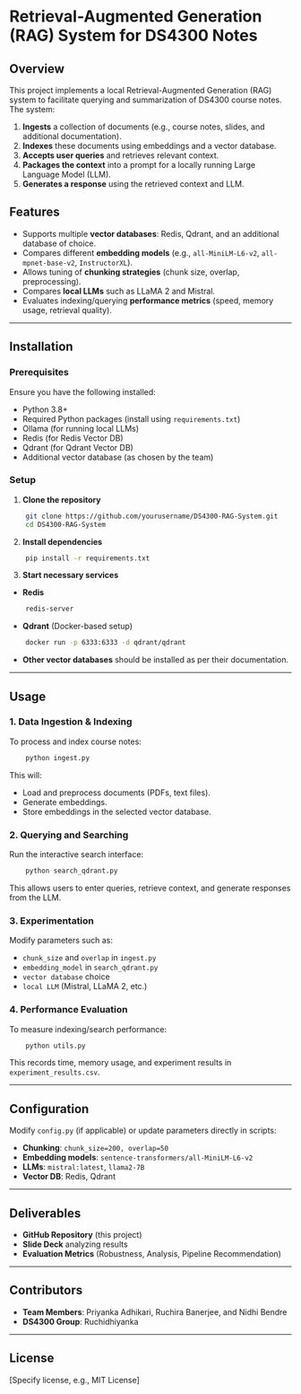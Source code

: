 # Retrieval-Augmented Generation (RAG) System for DS4300 Notes

## Overview
This project implements a local Retrieval-Augmented Generation (RAG) system to facilitate querying and summarization of DS4300 course notes. The system:

1. **Ingests** a collection of documents (e.g., course notes, slides, and additional documentation).
2. **Indexes** these documents using embeddings and a vector database.
3. **Accepts user queries** and retrieves relevant context.
4. **Packages the context** into a prompt for a locally running Large Language Model (LLM).
5. **Generates a response** using the retrieved context and LLM.

## Features
- Supports multiple **vector databases**: Redis, Qdrant, and an additional database of choice.
- Compares different **embedding models** (e.g., `all-MiniLM-L6-v2`, `all-mpnet-base-v2`, `InstructorXL`).
- Allows tuning of **chunking strategies** (chunk size, overlap, preprocessing).
- Compares **local LLMs** such as LLaMA 2 and Mistral.
- Evaluates indexing/querying **performance metrics** (speed, memory usage, retrieval quality).

---
## Installation
### Prerequisites
Ensure you have the following installed:
- Python 3.8+
- Required Python packages (install using `requirements.txt`)
- Ollama (for running local LLMs)
- Redis (for Redis Vector DB)
- Qdrant (for Qdrant Vector DB)
- Additional vector database (as chosen by the team)

### Setup
1. **Clone the repository**
```bash
    git clone https://github.com/yourusername/DS4300-RAG-System.git
    cd DS4300-RAG-System
```

2. **Install dependencies**
```bash
    pip install -r requirements.txt
```

3. **Start necessary services**
- **Redis**
```bash
    redis-server
```
- **Qdrant** (Docker-based setup)
```bash
    docker run -p 6333:6333 -d qdrant/qdrant
```
- **Other vector databases** should be installed as per their documentation.

---
## Usage
### 1. Data Ingestion & Indexing
To process and index course notes:
```bash
    python ingest.py
```
This will:
- Load and preprocess documents (PDFs, text files).
- Generate embeddings.
- Store embeddings in the selected vector database.

### 2. Querying and Searching
Run the interactive search interface:
```bash
    python search_qdrant.py
```
This allows users to enter queries, retrieve context, and generate responses from the LLM.

### 3. Experimentation
Modify parameters such as:
- `chunk_size` and `overlap` in `ingest.py`
- `embedding_model` in `search_qdrant.py`
- `vector database` choice
- `local LLM` (Mistral, LLaMA 2, etc.)

### 4. Performance Evaluation
To measure indexing/search performance:
```bash
    python utils.py
```
This records time, memory usage, and experiment results in `experiment_results.csv`.

---
## Configuration
Modify `config.py` (if applicable) or update parameters directly in scripts:
- **Chunking**: `chunk_size=200, overlap=50`
- **Embedding models**: `sentence-transformers/all-MiniLM-L6-v2`
- **LLMs**: `mistral:latest`, `llama2-7B`
- **Vector DB**: Redis, Qdrant

---
## Deliverables
- **GitHub Repository** (this project)
- **Slide Deck** analyzing results
- **Evaluation Metrics** (Robustness, Analysis, Pipeline Recommendation)

---
## Contributors
- **Team Members**: Priyanka Adhikari, Ruchira Banerjee, and Nidhi Bendre
- **DS4300 Group**: Ruchidhiyanka

---
## License
[Specify license, e.g., MIT License]

